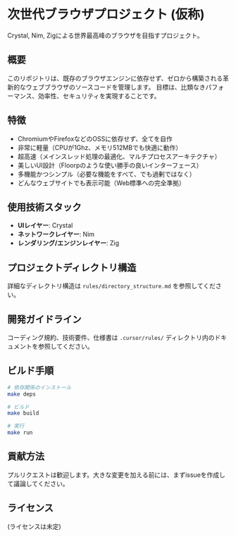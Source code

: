 # 次世代ブラウザプロジェクト (仮称)

Crystal, Nim, Zigによる世界最高峰のブラウザを目指すプロジェクト。

## 概要

このリポジトリは、既存のブラウザエンジンに依存せず、ゼロから構築される革新的なウェブブラウザのソースコードを管理します。
目標は、比類なきパフォーマンス、効率性、セキュリティを実現することです。

## 特徴

- ChromiumやFirefoxなどのOSSに依存せず、全てを自作
- 非常に軽量（CPUが1Ghz、メモリ512MBでも快適に動作）
- 超高速（メインスレッド処理の最適化、マルチプロセスアーキテクチャ）
- 美しいUI設計（Floorpのような使い勝手の良いインターフェース）
- 多機能かつシンプル（必要な機能をすべて、でも過剰ではなく）
- どんなウェブサイトでも表示可能（Web標準への完全準拠）

## 使用技術スタック

*   **UIレイヤー**: Crystal
*   **ネットワークレイヤー**: Nim
*   **レンダリング/エンジンレイヤー**: Zig

## プロジェクトディレクトリ構造

詳細なディレクトリ構造は `rules/directory_structure.md` を参照してください。

## 開発ガイドライン

コーディング規約、技術要件、仕様書は `.cursor/rules/` ディレクトリ内のドキュメントを参照してください。

## ビルド手順

```bash
# 依存関係のインストール
make deps

# ビルド
make build

# 実行
make run
```

## 貢献方法

プルリクエストは歓迎します。大きな変更を加える前には、まずissueを作成して議論してください。

## ライセンス

(ライセンスは未定)
